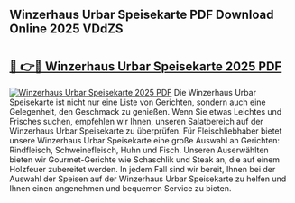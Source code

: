 ## Winzerhaus Urbar Speisekarte PDF Download Online 2025 VDdZS

# <h2><a href="http://gcbdhy.nevu.top/?p=Winzerhaus+Urbar+Speisekarte">🔗 👉🔴 Winzerhaus Urbar Speisekarte 2025 PDF</a></h2>

[![Winzerhaus Urbar Speisekarte 2025 PDF](https://i.imgur.com/dBaPXMq.png)](http://gcbdhy.nevu.top/?p=Winzerhaus+Urbar+Speisekarte)
Die Winzerhaus Urbar Speisekarte ist nicht nur eine Liste von Gerichten, sondern auch eine Gelegenheit, den Geschmack zu genießen. Wenn Sie etwas Leichtes und Frisches suchen, empfehlen wir Ihnen, unseren Salatbereich auf der Winzerhaus Urbar Speisekarte zu überprüfen. Für Fleischliebhaber bietet unsere Winzerhaus Urbar Speisekarte eine große Auswahl an Gerichten: Rindfleisch, Schweinefleisch, Huhn und Fisch. Unseren Auserwählten bieten wir Gourmet-Gerichte wie Schaschlik und Steak an, die auf einem Holzfeuer zubereitet werden. In jedem Fall sind wir bereit, Ihnen bei der Auswahl der Speisen auf der Winzerhaus Urbar Speisekarte zu helfen und Ihnen einen angenehmen und bequemen Service zu bieten.
